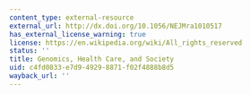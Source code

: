 ```yaml
---
content_type: external-resource
external_url: http://dx.doi.org/10.1056/NEJMra1010517
has_external_license_warning: true
license: https://en.wikipedia.org/wiki/All_rights_reserved
status: ''
title: Genomics, Health Care, and Society
uid: c4fd0833-e7d9-4929-8871-f02f4888b8d5
wayback_url: ''
---
```

